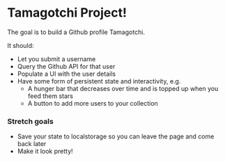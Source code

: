 # Tamagotchi Project!

The goal is to build a Github profile Tamagotchi.

It should:

- Let you submit a username
- Query the Github API for that user
- Populate a UI with the user details
- Have some form of persistent state and interactivity, e.g.
  - A hunger bar that decreases over time and is topped up when you feed them stars
  - A button to add more users to your collection

### Stretch goals

- Save your state to localstorage so you can leave the page and come back later
- Make it look pretty!
